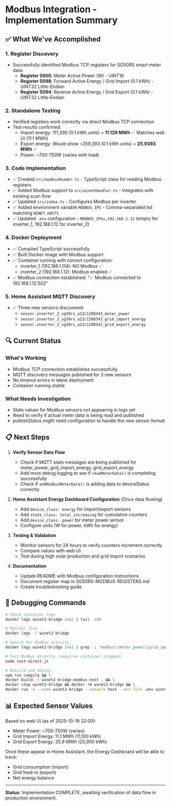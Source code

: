 # Modbus Integration - Implementation Summary

## ✅ What We've Accomplished

### 1. Register Discovery
- Successfully identified Modbus TCP registers for SG50RS smart meter data:
  - **Register 5600**: Meter Active Power (W) - UINT16
  - **Register 5098**: Forward Active Energy / Grid Import (0.1 kWh) - UINT32 Little-Endian
  - **Register 5094**: Reverse Active Energy / Grid Export (0.1 kWh) - UINT32 Little-Endian

### 2. Standalone Testing
- Verified registers work correctly via direct Modbus TCP connection
- Test results confirmed:
  - Import energy: 111,290 (0.1 kWh units) = **11.129 MWh** ✅ Matches web UI (11.1 MWh)
  - Export energy: Would show ~259,393 (0.1 kWh units) = **25.9393 MWh** ✅
  - Power: ~700-750W (varies with load)

### 3. Code Implementation
- ✅ Created `src/modbusReader.ts` - TypeScript class for reading Modbus registers
- ✅ Added Modbus support to `src/winetHandler.ts` - Integrates with existing scan flow
- ✅ Updated `src/index.ts` - Configures Modbus per inverter
- ✅ Added environment variable `MODBUS_IPS` - Comma-separated list matching `WINET_HOSTS`
- ✅ Updated `.env` configuration - `MODBUS_IPS=,192.168.1.12` (empty for inverter_1, 192.168.1.12 for inverter_2)

### 4. Docker Deployment
- ✅ Compiled TypeScript successfully
- ✅ Built Docker image with Modbus support
- ✅ Container running with correct configuration:
  - inverter_1 (192.168.1.114): NO Modbus ✅
  - inverter_2 (192.168.1.12): Modbus enabled ✅
- ✅ Modbus connection established: "✅ Modbus connected to 192.168.1.12:502"

### 5. Home Assistant MQTT Discovery
- ✅ Three new sensors discovered:
  - `sensor.inverter_2_sg50rs_a22c1208343_meter_power`
  - `sensor.inverter_2_sg50rs_a22c1208343_grid_import_energy`
  - `sensor.inverter_2_sg50rs_a22c1208343_grid_export_energy`

## 🔍 Current Status

### What's Working
- Modbus TCP connection establishes successfully
- MQTT discovery messages published for 3 new sensors
- No timeout errors in latest deployment
- Container running stable

### What Needs Investigation
- State values for Modbus sensors not appearing in logs yet
- Need to verify if actual meter data is being read and published
- publishStatus might need configuration to handle the new sensor format

## 📋 Next Steps

1. **Verify Sensor Data Flow**
   - Check if MQTT state messages are being published for meter_power, grid_import_energy, grid_export_energy
   - Add more debug logging to see if `readMeterData()` is completing successfully
   - Check if `addModbusMeterData()` is adding data to deviceStatus correctly

2. **Home Assistant Energy Dashboard Configuration** (Once data flowing)
   - Add `device_class: energy` for import/export sensors
   - Add `state_class: total_increasing` for cumulative counters
   - Add `device_class: power` for meter power sensor
   - Configure units (W for power, kWh for energy)

3. **Testing & Validation**
   - Monitor sensors for 24 hours to verify counters increment correctly
   - Compare values with web UI
   - Test during high solar production and grid import scenarios

4. **Documentation**
   - Update README with Modbus configuration instructions
   - Document register map in SG50RS-MODBUS-REGISTERS.md
   - Create troubleshooting guide

## 🐛 Debugging Commands

```bash
# Check container logs
docker logs winet2-bridge 2>&1 | tail -100

# Monitor live
docker logs -f winet2-bridge

# Search for Modbus activity
docker logs winet2-bridge 2>&1 | grep -i "modbus\|meter_power\|grid_import\|grid_export"

# Test Modbus directly (requires container stopped)
node test-direct.js

# Rebuild and deploy
npm run compile && \
docker build -t winet2-bridge:modbus-test . && \
docker stop winet2-bridge && docker rm winet2-bridge && \
docker run -d --name winet2-bridge --network host --env-file .env winet2-bridge:modbus-test
```

## 📊 Expected Sensor Values

Based on web UI (as of 2025-10-19 22:00):
- Meter Power: ~700-750W (varies)
- Grid Import Energy: 11.1 MWh (11,100 kWh)
- Grid Export Energy: 25.9 MWh (25,900 kWh)

Once these appear in Home Assistant, the Energy Dashboard will be able to track:
- Grid consumption (import)
- Grid feed-in (export)
- Net energy balance

---

**Status**: Implementation COMPLETE, awaiting verification of data flow in production environment.
